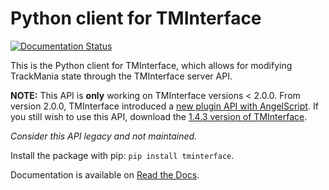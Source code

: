 # Python client for TMInterface
[![Documentation Status](https://readthedocs.org/projects/tminterface/badge/?version=latest)](https://tminterface.readthedocs.io/en/latest/?badge=latest)

This is the Python client for TMInterface, which allows for modifying TrackMania state through the TMInterface server API.

**NOTE:** This API is **only** working on TMInterface versions < 2.0.0. From version 2.0.0, TMInterface introduced a [new plugin API with AngelScript](https://donadigo.com/tminterface/plugins/intro). If you still wish to use this API, download the [1.4.3 version of TMInterface](https://donadigo.com/files/TMInterface/TMInterface_1.4.3_Setup.exe).

*Consider this API legacy and not maintained.*

Install the package with pip: `pip install tminterface`.

Documentation is available on [Read the Docs](https://tminterface.readthedocs.io/en/latest/).